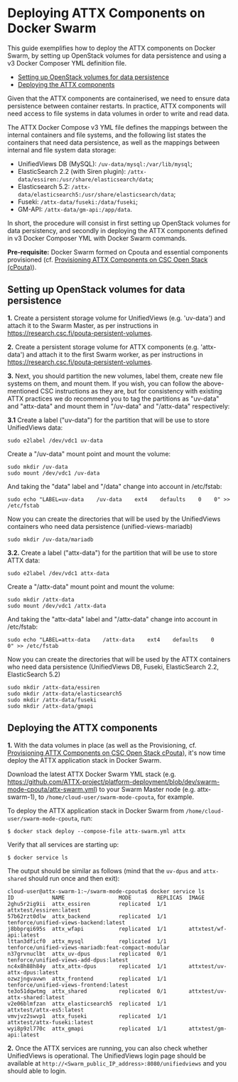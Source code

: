 # Deploying ATTX Components on Docker Swarm

This guide exemplifies how to deploy the ATTX components on Docker Swarm, by setting up OpenStack volumes for  data persistence and using a v3 Docker Composer YML definition file.

<!-- TOC START min:1 max:3 link:true update:false -->
  - [Setting up OpenStack volumes for data persistence](#setting-up-openstack-volumes-for-data-persistence)
  - [Deploying the ATTX components](#deploying-the-attx-components)
<!-- TOC END -->

Given that the ATTX components are containerised, we need to ensure data persistence between container restarts. In practice, ATTX components will need access to file systems in data volumes in order to write and read data.

The ATTX Docker Compose v3 YML file defines the mappings between the internal containers and file systems, and the following list states the containers that need data persistence, as well as the mappings between internal and file system data storage:
* UnifiedViews DB (MySQL): `/uv-data/mysql:/var/lib/mysql`;
* ElasticSearch 2.2 (with Siren plugin): `/attx-data/essiren:/usr/share/elasticsearch/data`;
* Elasticsearch 5.2: `/attx-data/elasticsearch5:/usr/share/elasticsearch/data`;
* Fuseki: `/attx-data/fuseki:/data/fuseki`;
* GM-API: `/attx-data/gm-api:/app/data`.

In short, the procedure will consist in first setting up OpenStack volumes for data persistency, and secondly in deploying the ATTX components defined in v3 Docker Composer YML with Docker Swarm commands.

**Pre-requisite:** Docker Swarm formed on Cpouta and essential components provisioned (cf. [Provisioning ATTX Components on CSC Open Stack \(cPouta\)](Provisioning-ATTX-Components-on-CSC-Open-Stack-cPouta.md)).

## Setting up OpenStack volumes for data persistence
**1.** Create a persistent storage volume for UnifiedViews (e.g. 'uv-data') and attach it to the Swarm Master, as per instructions in https://research.csc.fi/pouta-persistent-volumes.


**2.** Create a persistent storage volume for ATTX components (e.g. 'attx-data') and attach it to the first Swarm worker, as per instructions in https://research.csc.fi/pouta-persistent-volumes.


**3.** Next, you should partition the new volumes, label them, create new file systems on them, and mount them. If you wish, you can follow the above-mentioned CSC instructions as they are, but for consistency with  existing ATTX practices we do recommend you to tag the partitions as "uv-data" and "attx-data" and mount them in "/uv-data" and "/attx-data" respectively:

**3.1**
Create a label ("uv-data") for the partition that will be use to store UnifiedViews data:
```shell
sudo e2label /dev/vdc1 uv-data
```

Create a "/uv-data" mount point and mount the volume:
```shell
sudo mkdir /uv-data
sudo mount /dev/vdc1 /uv-data
```

And taking the "data" label and "/data" change into account in /etc/fstab:
```shell
sudo echo "LABEL=uv-data    /uv-data    ext4    defaults    0    0" >> /etc/fstab
```

Now you can create the directories that will be used by the UnifiedViews containers who need data persistence (unified-views-mariadb)
```shell
sudo mkdir /uv-data/mariadb
```

**3.2.**
Create a label ("attx-data") for the partition that will be use to store ATTX data:
```shell
sudo e2label /dev/vdc1 attx-data
```

Create a "/attx-data" mount point and mount the volume:
```shell
sudo mkdir /attx-data
sudo mount /dev/vdc1 /attx-data
```

And taking the "attx-data" label and "/attx-data" change into account in /etc/fstab:
```shell
sudo echo "LABEL=attx-data    /attx-data    ext4    defaults    0    0" >> /etc/fstab
```

Now you can create the directories that will be used by the ATTX containers who need data persistence (UnifiedViews DB, Fuseki, ElasticSearch 2.2, ElasticSearch 5.2)
```shell
sudo mkdir /attx-data/essiren
sudo mkdir /attx-data/elasticsearch5
sudo mkdir /attx-data/fuseki
sudo mkdir /attx-data/gmapi
```

## Deploying the ATTX components
**1.**
With the data volumes in place (as well as the Provisioning, cf. [Provisioning ATTX Components on CSC Open Stack cPouta](Provisioning-ATTX-Components-on-CSC-Open-Stack-cPouta.md)), it's now time deploy the ATTX application stack in Docker Swarm.

Download the latest ATTX Docker Swarm YML stack (e.g. https://github.com/ATTX-project/platform-deployment/blob/dev/swarm-mode-cpouta/attx-swarm.yml) to your Swarm Master node (e.g. attx-swarm-1), to `/home/cloud-user/swarm-mode-cpouta`, for example.

To deploy the ATTX application stack in Docker Swarm from `/home/cloud-user/swarm-mode-cpouta`, run:
```shell
$ docker stack deploy --compose-file attx-swarm.yml attx
```

Verify that all services are starting up:
```shell
$ docker service ls
```

The output should be similar as follows (mind that the `uv-dpus` and `attx-shared` should run once and then exit):
```shell
cloud-user@attx-swarm-1:~/swarm-mode-cpouta$ docker service ls
ID            NAME                 MODE        REPLICAS  IMAGE
2ghu5r2ig9ii  attx_essiren         replicated  1/1       attxtest/essiren:latest
57b62rzt0dlw  attx_backend         replicated  1/1       tenforce/unified-views-backend:latest
j8bbprqi695s  attx_wfapi           replicated  1/1       attxtest/wf-api:latest
lttan3dficf0  attx_mysql           replicated  1/1       tenforce/unified-views-mariadb:feat-compact-modular
n37grvnuclbt  attx_uv-dpus         replicated  0/1       tenforce/unified-views-add-dpus:latest
nc4x8h88h84y  attx_attx-dpus       replicated  1/1       attxtest/uv-attx-dpus:latest
ozwzjngvavwn  attx_frontend        replicated  1/1       tenforce/unified-views-frontend:latest
te3o51dqwtmg  attx_shared          replicated  0/1       attxtest/uv-attx-shared:latest
v2e06blmfzan  attx_elasticsearch5  replicated  1/1       attxtest/attx-es5:latest
vmvjvz2swvp1  attx_fuseki          replicated  1/1       attxtest/attx-fuseki:latest
wyi8p9zl770c  attx_gmapi           replicated  1/1       attxtest/gm-api:latest
```

**2.**
Once the ATTX services are running, you can also check whether UnifiedViews is operational. The UnifiedViews login page should be available at `http://<Swarm_public_IP_address>:8080/unifiedviews` and you should able to login.
